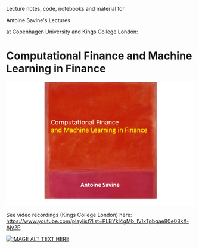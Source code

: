 Lecture notes, code, notebooks and material for

Antoine Savine's Lectures 

at Copenhagen University and Kings College London:

# Computational Finance and Machine Learning in Finance

![Screenshot](CompFinTitle.png)

See video recordings (Kings College London) here: 
https://www.youtube.com/playlist?list=PLBYkl4gMb_IVIxTpbqae80e08kX-Ajy2P

<p align="center">

[![IMAGE ALT TEXT HERE](https://i.ytimg.com/vi/YGwKxms-bfU/hqdefault.jpg?sqp=-oaymwEXCNACELwBSFryq4qpAwkIARUAAIhCGAE=&rs=AOn4CLARODj7GGqqcyLcKzAtlAL3ZuRlBg)](https://www.youtube.com/playlist?list=PLBYkl4gMb_IVIxTpbqae80e08kX-Ajy2P)

</p>
